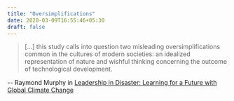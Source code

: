 ```yaml
---
title: "Oversimplifications"
date: 2020-03-09T16:55:46+05:30
draft: false
---
```


> [...] this study calls into question two misleading oversimplifications common in the cultures of modern societies: an idealized representation of nature and wishful thinking concerning the outcome of technological development.

-- Raymond Murphy in [Leadership in Disaster: Learning for a Future with Global Climate Change](https://www.goodreads.com/book/show/10108784-leadership-in-disaster)

